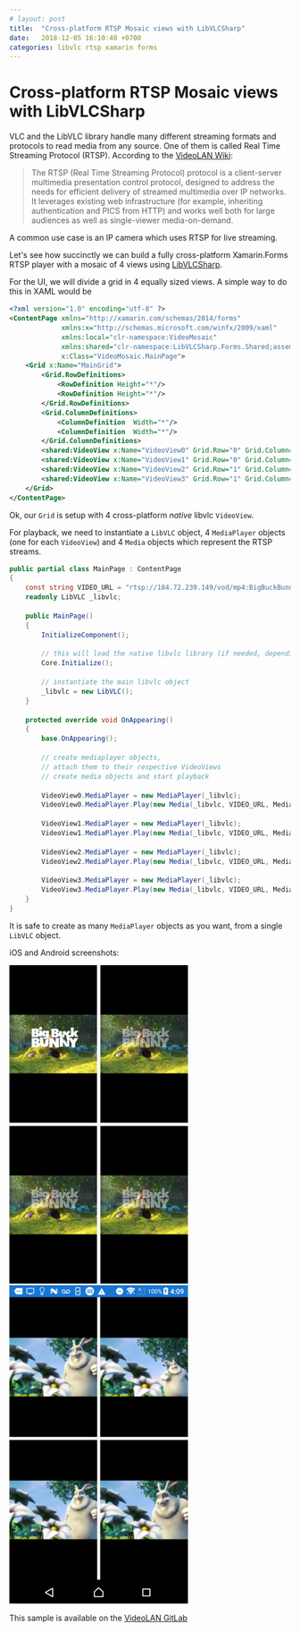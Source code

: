 ```yaml
---
# layout: post
title:  "Cross-platform RTSP Mosaic views with LibVLCSharp"
date:   2018-12-05 16:10:40 +0700
categories: libvlc rtsp xamarin forms
---
```


# Cross-platform RTSP Mosaic views with LibVLCSharp

VLC and the LibVLC library handle many different streaming formats and protocols to read media from any source. One of them is called Real Time Streaming Protocol (RTSP). According to the [VideoLAN Wiki](https://wiki.videolan.org/RTSP/):

> The RTSP (Real Time Streaming Protocol) protocol is a client-server multimedia presentation control protocol, designed to address the needs for efficient delivery of streamed multimedia over IP networks. It leverages existing web infrastructure (for example, inheriting authentication and PICS from HTTP) and works well both for large audiences as well as single-viewer media-on-demand.

A common use case is an IP camera which uses RTSP for live streaming.

Let's see how succinctly we can build a fully cross-platform Xamarin.Forms RTSP player with a mosaic of 4 views using [LibVLCSharp](https://code.videolan.org/videolan/LibVLCSharp).

For the UI, we will divide a grid in 4 equally sized views. A simple way to do this in XAML would be

~~~~xml
<?xml version="1.0" encoding="utf-8" ?>
<ContentPage xmlns="http://xamarin.com/schemas/2014/forms"
             xmlns:x="http://schemas.microsoft.com/winfx/2009/xaml"
             xmlns:local="clr-namespace:VideoMosaic"
             xmlns:shared="clr-namespace:LibVLCSharp.Forms.Shared;assembly=LibVLCSharp.Forms"
             x:Class="VideoMosaic.MainPage">
    <Grid x:Name="MainGrid">
        <Grid.RowDefinitions>
            <RowDefinition Height="*"/>
            <RowDefinition Height="*"/>
        </Grid.RowDefinitions>
        <Grid.ColumnDefinitions>
            <ColumnDefinition  Width="*"/>
            <ColumnDefinition  Width="*"/>
        </Grid.ColumnDefinitions>
        <shared:VideoView x:Name="VideoView0" Grid.Row="0" Grid.Column="0"/>
        <shared:VideoView x:Name="VideoView1" Grid.Row="0" Grid.Column="1"/>
        <shared:VideoView x:Name="VideoView2" Grid.Row="1" Grid.Column="0"/>
        <shared:VideoView x:Name="VideoView3" Grid.Row="1" Grid.Column="1"/>
    </Grid>
</ContentPage>
~~~~

Ok, our `Grid` is setup with 4 cross-platform *native* libvlc `VideoView`.

For playback, we need to instantiate a `LibVLC` object, 4 `MediaPlayer` objects (one for each `VideoView`) and 4 `Media` objects which represent the RTSP streams.

~~~~csharp
public partial class MainPage : ContentPage
{
    const string VIDEO_URL = "rtsp://184.72.239.149/vod/mp4:BigBuckBunny_175k.mov";
    readonly LibVLC _libvlc;

    public MainPage()
    {
        InitializeComponent();

        // this will load the native libvlc library (if needed, depending on the platform). 
        Core.Initialize();

        // instantiate the main libvlc object
        _libvlc = new LibVLC();
    }

    protected override void OnAppearing()
    {
        base.OnAppearing();

        // create mediaplayer objects,
        // attach them to their respective VideoViews
        // create media objects and start playback

        VideoView0.MediaPlayer = new MediaPlayer(_libvlc);
        VideoView0.MediaPlayer.Play(new Media(_libvlc, VIDEO_URL, Media.FromType.FromLocation));

        VideoView1.MediaPlayer = new MediaPlayer(_libvlc);
        VideoView1.MediaPlayer.Play(new Media(_libvlc, VIDEO_URL, Media.FromType.FromLocation));

        VideoView2.MediaPlayer = new MediaPlayer(_libvlc);
        VideoView2.MediaPlayer.Play(new Media(_libvlc, VIDEO_URL, Media.FromType.FromLocation));

        VideoView3.MediaPlayer = new MediaPlayer(_libvlc);
        VideoView3.MediaPlayer.Play(new Media(_libvlc, VIDEO_URL, Media.FromType.FromLocation));
    }
}
~~~~

It is safe to create as many `MediaPlayer` objects as you want, from a single `LibVLC` object.

iOS and Android screenshots:

<img src="/assets/mosaic-ios.png" width="320" />
<img src="/assets/mosaic-android.png" width="320" />

This sample is available on the [VideoLAN GitLab](https://code.videolan.org/mfkl/libvlcsharp-samples/tree/master/VideoMosaic)